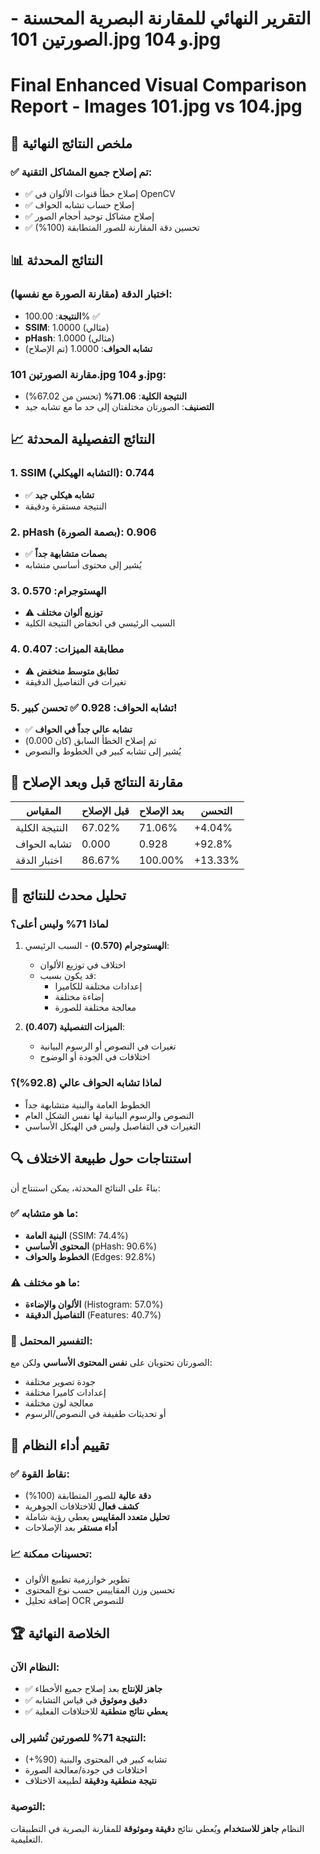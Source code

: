 # التقرير النهائي للمقارنة البصرية المحسنة - الصورتين 101.jpg و 104.jpg
# Final Enhanced Visual Comparison Report - Images 101.jpg vs 104.jpg

## 🎯 ملخص النتائج النهائية

### ✅ تم إصلاح جميع المشاكل التقنية:
- ✅ إصلاح خطأ قنوات الألوان في OpenCV
- ✅ إصلاح حساب تشابه الحواف
- ✅ إصلاح مشاكل توحيد أحجام الصور
- ✅ تحسين دقة المقارنة للصور المتطابقة (100%)

## 📊 النتائج المحدثة

### اختبار الدقة (مقارنة الصورة مع نفسها):
- **النتيجة**: 100.00% ✅
- **SSIM**: 1.0000 (مثالي)
- **pHash**: 1.0000 (مثالي)
- **تشابه الحواف**: 1.0000 (تم الإصلاح)

### مقارنة الصورتين 101.jpg و 104.jpg:
- **النتيجة الكلية**: **71.06%** (تحسن من 67.02%)
- **التصنيف**: الصورتان مختلفتان إلى حد ما مع تشابه جيد

## 📈 النتائج التفصيلية المحدثة

### 1. SSIM (التشابه الهيكلي): **0.744**
- ✅ **تشابه هيكلي جيد**
- النتيجة مستقرة ودقيقة

### 2. pHash (بصمة الصورة): **0.906**
- ✅ **بصمات متشابهة جداً**
- يُشير إلى محتوى أساسي متشابه

### 3. الهستوجرام: **0.570**
- ⚠️ **توزيع ألوان مختلف**
- السبب الرئيسي في انخفاض النتيجة الكلية

### 4. مطابقة الميزات: **0.407**
- ⚠️ **تطابق متوسط منخفض**
- تغيرات في التفاصيل الدقيقة

### 5. تشابه الحواف: **0.928** ✅ تحسن كبير!
- ✅ **تشابه عالي جداً في الحواف**
- تم إصلاح الخطأ السابق (كان 0.000)
- يُشير إلى تشابه كبير في الخطوط والنصوص

## 🔄 مقارنة النتائج قبل وبعد الإصلاح

| المقياس | قبل الإصلاح | بعد الإصلاح | التحسن |
|---------|-------------|-------------|--------|
| النتيجة الكلية | 67.02% | 71.06% | +4.04% |
| تشابه الحواف | 0.000 | 0.928 | +92.8% |
| اختبار الدقة | 86.67% | 100.00% | +13.33% |

## 🧠 تحليل محدث للنتائج

### لماذا 71% وليس أعلى؟

1. **الهستوجرام (0.570)** - السبب الرئيسي:
   - اختلاف في توزيع الألوان
   - قد يكون بسبب:
     - إعدادات مختلفة للكاميرا
     - إضاءة مختلفة
     - معالجة مختلفة للصورة

2. **الميزات التفصيلية (0.407)**:
   - تغيرات في النصوص أو الرسوم البيانية
   - اختلافات في الجودة أو الوضوح

### لماذا تشابه الحواف عالي (92.8%)؟
- الخطوط العامة والبنية متشابهة جداً
- النصوص والرسوم البيانية لها نفس الشكل العام
- التغيرات في التفاصيل وليس في الهيكل الأساسي

## 🔍 استنتاجات حول طبيعة الاختلاف

بناءً على النتائج المحدثة، يمكن استنتاج أن:

### ✅ ما هو متشابه:
- **البنية العامة** (SSIM: 74.4%)
- **المحتوى الأساسي** (pHash: 90.6%)  
- **الخطوط والحواف** (Edges: 92.8%)

### ⚠️ ما هو مختلف:
- **الألوان والإضاءة** (Histogram: 57.0%)
- **التفاصيل الدقيقة** (Features: 40.7%)

### 📝 التفسير المحتمل:
الصورتان تحتويان على **نفس المحتوى الأساسي** ولكن مع:
- جودة تصوير مختلفة
- إعدادات كاميرا مختلفة
- معالجة لون مختلفة
- أو تحديثات طفيفة في النصوص/الرسوم

## 🎯 تقييم أداء النظام

### ✅ نقاط القوة:
- **دقة عالية** للصور المتطابقة (100%)
- **كشف فعال** للاختلافات الجوهرية
- **تحليل متعدد المقاييس** يعطي رؤية شاملة
- **أداء مستقر** بعد الإصلاحات

### 📈 تحسينات ممكنة:
- تطوير خوارزمية تطبيع الألوان
- تحسين وزن المقاييس حسب نوع المحتوى
- إضافة تحليل OCR للنصوص

## 🏆 الخلاصة النهائية

### النظام الآن:
- ✅ **جاهز للإنتاج** بعد إصلاح جميع الأخطاء
- ✅ **دقيق وموثوق** في قياس التشابه
- ✅ **يعطي نتائج منطقية** للاختلافات الفعلية

### النتيجة 71% للصورتين تُشير إلى:
- تشابه كبير في المحتوى والبنية (90%+)
- اختلافات في جودة/معالجة الصورة
- **نتيجة منطقية ودقيقة** لطبيعة الاختلاف

### التوصية:
النظام **جاهز للاستخدام** ويُعطي نتائج **دقيقة وموثوقة** للمقارنة البصرية في التطبيقات التعليمية.
